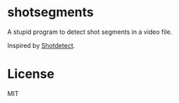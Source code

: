 # shotsegments

A stupid program to detect shot segments in a video file.

Inspired by [Shotdetect](https://github.com/johmathe/Shotdetect).

# License

MIT
